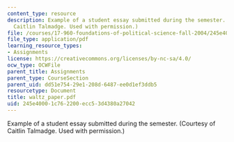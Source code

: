```yaml
---
content_type: resource
description: Example of a student essay submitted during the semester. (Courtesy of
  Caitlin Talmadge. Used with permission.)
file: /courses/17-960-foundations-of-political-science-fall-2004/245e40001c762200ecc53d4380a27042_waltz_paper.pdf
file_type: application/pdf
learning_resource_types:
- Assignments
license: https://creativecommons.org/licenses/by-nc-sa/4.0/
ocw_type: OCWFile
parent_title: Assignments
parent_type: CourseSection
parent_uid: dd51e754-29e1-208d-6487-ee0d1ef3ddb5
resourcetype: Document
title: waltz_paper.pdf
uid: 245e4000-1c76-2200-ecc5-3d4380a27042
---
```

Example of a student essay submitted during the semester. (Courtesy of Caitlin Talmadge. Used with permission.)
